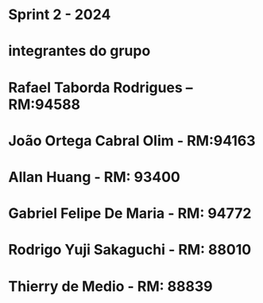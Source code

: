 # Sprint 2 - 2024

# integrantes do grupo

# Rafael Taborda Rodrigues – RM:94588
# João Ortega Cabral Olim - RM:94163 
# Allan Huang - RM: 93400 
# Gabriel Felipe De Maria - RM: 94772 
# Rodrigo Yuji Sakaguchi - RM: 88010
# Thierry de Medio - RM: 88839